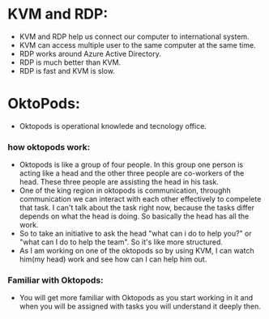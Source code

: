 # KVM and RDP:

* KVM and RDP help us connect our computer to international system.
* KVM can access multiple user to the same computer at the same time.
* RDP works around Azure Active Directory.
* RDP is much better than KVM.
* RDP is fast and KVM is slow.

# OktoPods:
* Oktopods is operational knowlede and tecnology office.

### how oktopods work:

* Oktopods is like a group of four people. In this group one person is acting like a head and the other three people are co-workers of the head. These three people are assisting the head in his task.
* One of the king region in oktopods is communication, throughh communication we can interact with each other effectively to compelete that task. I can't talk about the task right now, because the tasks differ depends on what the head is doing. So basically the head has all the work.
* So to take an initiative to ask the head "what can i do to help you?" or "what can I do to help the team". So it's like more structured.
* As I am working on one of the oktopods so by using KVM, I can watch him(my head) work and see how can I can help him out.      

### Familiar with Oktopods:

* You will get more familiar with Oktopods as you start working in it and when you will be assigned with tasks you will understand it deeply then. 
